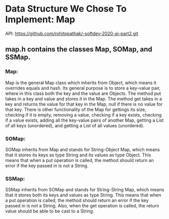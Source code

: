 # Data Structure We Chose To Implement: Map

API: https://github.com/rohitppathak/-softdev-2020-ai-part2.git

## map.h contains the classes Map, SOMap, and SSMap.

### Map:
Map is the general Map class which inherits from Object, which means it overrides equals and hash. Its general purpose is to store a key-value pair, where in this class both the key and the value are Objects. The method put takes in a key and value and stores it in the Map. The method get takes in a key and returns the value for that key in the Map, null if there is no value for that key. There is other functionality of the Map for gettings its size, checking if it is empty, removing a value, checking if a key exists, checking if a value exists, adding all the key-value pairs of another Map, getting a List of all keys (unordered), and getting a List of all values (unordered).

### SOMap:
SOMap inherits from Map and stands for String-Object Map, which means that it stores its keys as type String and its values as type Object. This means that when a put operation is called, the method should return an error if the key passed in is not a String.

### SSMap:
SSMap inherits from SOMap and stands for String-String Map, which means that it stores both its keys and values as type String. This means that when a put operation is called, the method should return an error if the key passed in is not a String. Also, when the get operation is called, the return value should be able to be cast to a String.
